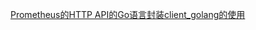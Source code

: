 [Prometheus的HTTP API的Go语言封装client_golang的使用](https://www.lijiaocn.com/%E9%A1%B9%E7%9B%AE/2019/04/29/prometheus-go-client-usage.html)
